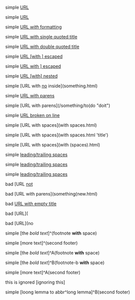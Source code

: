 simple [URL]()

simple [URL](something.html)

simple [URL *with* formatting](something.html)

simple [URL with single quoted title](something.html 'a t"itle')

simple [URL with double quoted title](something.html "a t'itle")

simple [URL \[with \] escaped](something.html)

simple [URL with \] escaped](something.html)

simple [URL [with] nested](something.html)

simple [URL with [no](link.html) inside](something.html)

simple [URL with parens](/something/to(do))

simple [URL with parens](/something/to(do "doit")

simple [URL broken
on line](something.html
"title")

simple [URL with spaces](with spaces.html)

simple [URL with spaces](with spaces.html 'title')

simple [URL with spaces](with (spaces).html)

simple [leading/trailing spaces](  spaces.html)

simple [leading/trailing spaces](spaces.html  )

simple [leading/trailing spaces](  spaces.html  )


bad [URL [not](something.html)

bad [URL with parens](something(new.html)

bad [URL with empty title](something.html '')

bad [URL](

bad [URL](no

simple [the *bold text*]^(footnote **with** space)

simple [more
text]^(second footer)

simple [the *bold text*]^A(footnote **with** space)

simple [the *bold text*]^B(footnote-b **with** space)

simple [more text]^A(second footer)

this is ignored [ignoring this]

simple [loong lemma to abbr^long lemma]^B(second footer)
